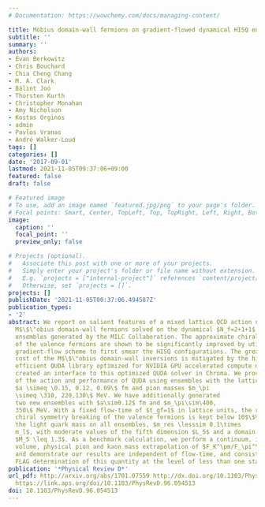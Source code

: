 ```yaml
---
# Documentation: https://wowchemy.com/docs/managing-content/

title: Möbius domain-wall fermions on gradient-flowed dynamical HISQ ensembles
subtitle: ''
summary: ''
authors:
- Evan Berkowitz
- Chris Bouchard
- Chia Cheng Chang
- M. A. Clark
- Bálint Joó
- Thorsten Kurth
- Christopher Monahan
- Amy Nicholson
- Kostas Orginos
- admin
- Pavlos Vranas
- André Walker-Loud
tags: []
categories: []
date: '2017-09-01'
lastmod: 2021-11-05T09:37:06+09:00
featured: false
draft: false

# Featured image
# To use, add an image named `featured.jpg/png` to your page's folder.
# Focal points: Smart, Center, TopLeft, Top, TopRight, Left, Right, BottomLeft, Bottom, BottomRight.
image:
  caption: ''
  focal_point: ''
  preview_only: false

# Projects (optional).
#   Associate this post with one or more of your projects.
#   Simply enter your project's folder or file name without extension.
#   E.g. `projects = ["internal-project"]` references `content/project/deep-learning/index.md`.
#   Otherwise, set `projects = []`.
projects: []
publishDate: '2021-11-05T00:37:06.494587Z'
publication_types:
- '2'
abstract: We report on salient features of a mixed lattice QCD action using valence
  M$\$\"obius domain-wall fermions solved on the dynamical $N_f=2+1+1$ HISQ
  ensembles generated by the MILC Collaboration. The approximate chiral symmetry properties
  of the valence fermions are shown to be significantly improved by utilizing the
  gradient-flow scheme to first smear the HISQ configurations. The greater numerical
  cost of the M$\$\"obius domain-wall inversions is mitigated by the highly
  efficient QUDA library optimized for NVIDIA GPU accelerated compute nodes. We have
  created an interface to this optimized QUDA solver in Chroma. We provide tuned parameters
  of the action and performance of QUDA using ensembles with the lattice spacings
  $a \simeq \0.15, 0.12, 0.09\$ fm and pion masses $m_\pi
  \simeq \310, 220,130\$ MeV. We have additionally generated
  two new ensembles with $a\sim0.12$ fm and $m_\pi\sim\400,
  350\$ MeV. With a fixed flow-time of $t_gf=1$ in lattice units, the residual
  chiral symmetry breaking of the valence fermions is kept below 10$\$% of
  the light quark mass on all ensembles, $m_res \lesssim 0.1\times
  m_l$, with moderate values of the fifth dimension $L_5$ and a domain-wall height
  $M_5 \leq 1.3$. As a benchmark calculation, we perform a continuum, infinite
  volume, physical pion and kaon mass extrapolation of $F_K^\pm/F_\pi^\pm$
  and demonstrate our results are independent of flow-time, and consistent with the
  FLAG determination of this quantity at the level of less than one standard deviation.
publication: '*Physical Review D*'
url_pdf: http://arxiv.org/abs/1701.07559 http://dx.doi.org/10.1103/PhysRevD.96.054513
  https://link.aps.org/doi/10.1103/PhysRevD.96.054513
doi: 10.1103/PhysRevD.96.054513
---
```

